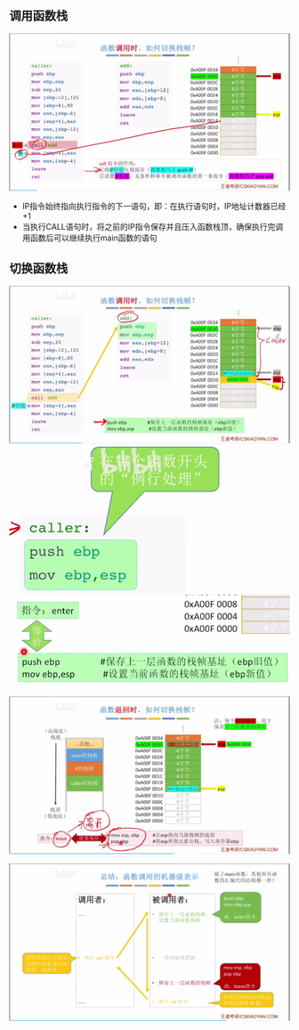 

## 调用函数栈
![输入图片说明](/imgs/2025-08-14/5YCtIeCRlOqx17u7.png)

- IP指令始终指向执行指令的下一语句，即：在执行语句时，IP地址计数器已经+1
- 当执行CALL语句时，将之前的IP指令保存并且压入函数栈顶，确保执行完调用函数后可以继续执行main函数的语句

## 切换函数栈
![输入图片说明](/imgs/2025-08-14/t1evkf69jCGkkHcV.png)
![输入图片说明](/imgs/2025-08-14/9ikbuVTwURchFnNf.png)
![输入图片说明](/imgs/2025-08-14/9tRtVjRTPwmhnpbw.png)

![输入图片说明](/imgs/2025-08-14/QFBzYw5Tp3rsgj2J.png)


![输入图片说明](/imgs/2025-08-14/GrXv3jksrmFAieet.png)
<!--stackedit_data:
eyJoaXN0b3J5IjpbLTIyMjg4MzMwXX0=
-->